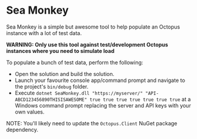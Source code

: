 # Sea Monkey 

Sea Monkey is a simple but awesome tool to help populate an Octopus instance with a lot of test data.

**WARNING: Only use this tool against test/development Octopus instances where you need to simulate load**

To populate a bunch of test data, perform the following:

* Open the solution and build the solution.
* Launch your favourite console app/command prompt and navigate to the project's `bin/debug` folder.
* Execute `dotnet SeaMonkey.dll "https://myserver/" "API-ABCD123456890THISISAWESOME" true true true true true true true` at a Windows command prompt replacing the server and API keys with your own values.

NOTE: You'll likely need to update the `Octopus.Client` NuGet package dependency.

